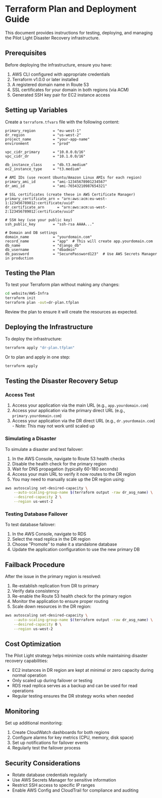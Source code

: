 # Terraform Plan and Deployment Guide

This document provides instructions for testing, deploying, and managing the Pilot Light Disaster Recovery infrastructure.

## Prerequisites

Before deploying the infrastructure, ensure you have:

1. AWS CLI configured with appropriate credentials
2. Terraform v1.0.0 or later installed
3. A registered domain name in Route 53
4. SSL certificates for your domain in both regions (via ACM)
5. Generated SSH key pair for EC2 instance access

## Setting up Variables

Create a `terraform.tfvars` file with the following content:

```hcl
primary_region        = "eu-west-1"
dr_region             = "us-west-2"
project_name          = "your-app-name"
environment           = "prod"

vpc_cidr_primary      = "10.0.0.0/16"
vpc_cidr_dr           = "10.1.0.0/16"

db_instance_class     = "db.t3.medium"
ec2_instance_type     = "t3.medium"

# AMI IDs (use recent Ubuntu/Amazon Linux AMIs for each region)
primary_ami_id        = "ami-12345678901234567"
dr_ami_id             = "ami-76543210987654321"

# SSL certificates (create these in AWS Certificate Manager)
primary_certificate_arn = "arn:aws:acm:eu-west-1:123456789012:certificate/uuid"
dr_certificate_arn      = "arn:aws:acm:us-west-2:123456789012:certificate/uuid"

# SSH key (use your public key)
ssh_public_key        = "ssh-rsa AAAA..."

# Domain and DB settings
domain_name           = "yourdomain.com"
record_name           = "app"  # This will create app.yourdomain.com
db_name               = "django_db"
db_username           = "dbadmin"
db_password           = "SecurePassword123"  # Use AWS Secrets Manager in production
```

## Testing the Plan

To test your Terraform plan without making any changes:

```bash
cd website/AWS-Infra
terraform init
terraform plan -out=dr-plan.tfplan
```

Review the plan to ensure it will create the resources as expected.

## Deploying the Infrastructure

To deploy the infrastructure:

```bash
terraform apply "dr-plan.tfplan"
```

Or to plan and apply in one step:

```bash
terraform apply
```

## Testing the Disaster Recovery Setup

### Access Test

1. Access your application via the main URL (e.g., `app.yourdomain.com`)
2. Access your application via the primary direct URL (e.g., `primary.yourdomain.com`)
3. Access your application via the DR direct URL (e.g., `dr.yourdomain.com`) - Note: This may not work until scaled up

### Simulating a Disaster

To simulate a disaster and test failover:

1. In the AWS Console, navigate to Route 53 health checks
2. Disable the health check for the primary region
3. Wait for DNS propagation (typically 60-180 seconds)
4. Access your main URL to verify it now routes to the DR region
5. You may need to manually scale up the DR region using:

```bash
aws autoscaling set-desired-capacity \
    --auto-scaling-group-name $(terraform output -raw dr_asg_name) \
    --desired-capacity 2 \
    --region us-west-2
```

### Testing Database Failover

To test database failover:

1. In the AWS Console, navigate to RDS
2. Select the read replica in the DR region
3. Choose "Promote" to make it a standalone database
4. Update the application configuration to use the new primary DB

## Failback Procedure

After the issue in the primary region is resolved:

1. Re-establish replication from DR to primary
2. Verify data consistency
3. Re-enable the Route 53 health check for the primary region
4. Monitor the application to ensure proper routing
5. Scale down resources in the DR region:

```bash
aws autoscaling set-desired-capacity \
    --auto-scaling-group-name $(terraform output -raw dr_asg_name) \
    --desired-capacity 0 \
    --region us-west-2
```

## Cost Optimization

The Pilot Light strategy helps minimize costs while maintaining disaster recovery capabilities:

- EC2 instances in DR region are kept at minimal or zero capacity during normal operation
- Only scaled up during failover or testing
- RDS read replica serves as a backup and can be used for read operations
- Regular testing ensures the DR strategy works when needed

## Monitoring

Set up additional monitoring:

1. Create CloudWatch dashboards for both regions
2. Configure alarms for key metrics (CPU, memory, disk space)
3. Set up notifications for failover events
4. Regularly test the failover process

## Security Considerations

- Rotate database credentials regularly
- Use AWS Secrets Manager for sensitive information
- Restrict SSH access to specific IP ranges
- Enable AWS Config and CloudTrail for compliance and auditing